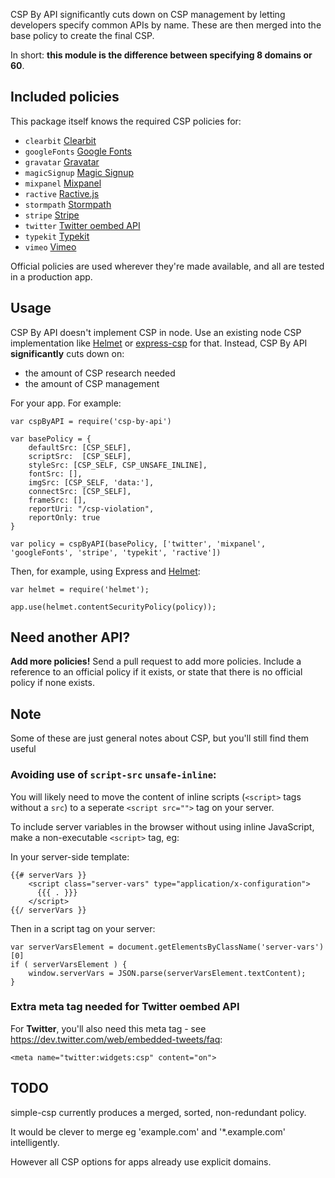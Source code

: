 CSP By API significantly cuts down on CSP management by letting developers specify common APIs by name. These are then merged into the base policy to create the final CSP.

In short: **this module is the difference between specifying 8 domains or 60**.

## Included policies

This package itself knows the required CSP policies for:

 - `clearbit` [Clearbit](https://clearbit.com/)
 - `googleFonts` [Google Fonts](https://www.google.com/fonts)
 - `gravatar` [Gravatar](https://en.gravatar.com/)
 - `magicSignup` [Magic Signup](https://magicsignup.com)
 - `mixpanel` [Mixpanel](https://mixpanel.com)
 - `ractive` [Ractive.js](http://www.ractivejs.org/)
 - `stormpath` [Stormpath](https://stormpath.com)
 - `stripe` [Stripe](https://stripe.com)
 - `twitter` [Twitter oembed API](https://dev.twitter.com/web/embedded-tweets)
 - `typekit` [Typekit](https://typekit.com)
 - `vimeo` [Vimeo](https://vimeo.com)

Official policies are used wherever they're made available, and all are tested in a production app.

## Usage

CSP By API doesn't implement CSP in node. Use an existing node CSP implementation like [Helmet](https://www.npmjs.com/package/helmet) or [express-csp](https://github.com/yahoo/express-csp) for that. Instead, CSP By API **significantly** cuts down on:

 - the amount of CSP research needed
 - the amount of CSP management

For your app. For example:

	var cspByAPI = require('csp-by-api')

	var basePolicy = {
		defaultSrc: [CSP_SELF],
		scriptSrc:  [CSP_SELF],
		styleSrc: [CSP_SELF, CSP_UNSAFE_INLINE],
		fontSrc: [],
		imgSrc: [CSP_SELF, 'data:'],
		connectSrc: [CSP_SELF],
		frameSrc: [],
		reportUri: "/csp-violation",
		reportOnly: true
	}

	var policy = cspByAPI(basePolicy, ['twitter', 'mixpanel', 'googleFonts', 'stripe', 'typekit', 'ractive'])

Then, for example, using Express and [Helmet](https://www.npmjs.com/package/helmet):

	var helmet = require('helmet');

	app.use(helmet.contentSecurityPolicy(policy));

## Need another API?

**Add more policies!** Send a pull request to add more policies. Include a reference to an official policy if it exists, or state that there is no official policy if none exists.

## Note

Some of these are just general notes about CSP, but you'll still find them useful

### Avoiding use of `script-src` `unsafe-inline`:

You will likely need to move the content of inline scripts (`<script>` tags without a `src`) to a seperate `<script src="">` tag on your server.

To include server variables in the browser without using inline JavaScript, make a non-executable `<script>` tag, eg:

In your server-side template:

	{{# serverVars }}
		<script class="server-vars" type="application/x-configuration">
		  {{{ . }}}
		</script>
	{{/ serverVars }}

Then in a script tag on your server:

	var serverVarsElement = document.getElementsByClassName('server-vars')[0]
	if ( serverVarsElement ) {
		window.serverVars = JSON.parse(serverVarsElement.textContent);
	}

### Extra meta tag needed for Twitter oembed API

For **Twitter**, you'll also need this meta tag - see https://dev.twitter.com/web/embedded-tweets/faq:

	<meta name="twitter:widgets:csp" content="on">

## TODO

simple-csp currently produces a merged, sorted, non-redundant policy.

It would be clever to merge eg 'example.com' and '*.example.com' intelligently.

However all CSP options for apps already use explicit domains.
